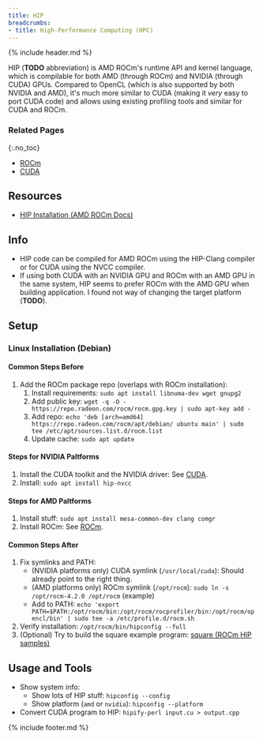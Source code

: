```yaml
---
title: HIP
breadcrumbs:
- title: High-Performance Computing (HPC)
---
```

{% include header.md %}

HIP (**TODO** abbreviation) is AMD ROCm's runtime API and kernel language, which is compilable for both AMD (through ROCm) and NVIDIA (through CUDA) GPUs.
Compared to OpenCL (which is also supported by both NVIDIA and AMD), it's much more similar to CUDA (making it _very_ easy to port CUDA code) and allows using existing profiling tools and similar for CUDA and ROCm.

### Related Pages
{:.no_toc}

- [ROCm](/config/hpc/rocm/)
- [CUDA](/config/hpc/cuda/)

## Resources

- [HIP Installation (AMD ROCm Docs)](https://rocmdocs.amd.com/en/latest/Installation_Guide/HIP-Installation.html)

## Info

- HIP code can be compiled for AMD ROCm using the HIP-Clang compiler or for CUDA using the NVCC compiler.
- If using both CUDA with an NVIDIA GPU and ROCm with an AMD GPU in the same system, HIP seems to prefer ROCm with the AMD GPU when building application. I found not way of changing the target platform (**TODO**).

## Setup

### Linux Installation (Debian)

#### Common Steps Before

1. Add the ROCm package repo (overlaps with ROCm installation):
    1. Install requirements: `sudo apt install libnuma-dev wget gnupg2`
    1. Add public key: `wget -q -O - https://repo.radeon.com/rocm/rocm.gpg.key | sudo apt-key add -`
    1. Add repo: `echo 'deb [arch=amd64] https://repo.radeon.com/rocm/apt/debian/ ubuntu main' | sudo tee /etc/apt/sources.list.d/rocm.list`
    1. Update cache: `sudo apt update`

#### Steps for NVIDIA Paltforms

1. Install the CUDA toolkit and the NVIDIA driver: See [CUDA](/config/hpc/cuda/).
1. Install: `sudo apt install hip-nvcc`

#### Steps for AMD Paltforms

1. Install stuff: `sudo apt install mesa-common-dev clang comgr`
1. Install ROCm: See [ROCm](/config/hpc/rocm/).

#### Common Steps After

1. Fix symlinks and PATH:
    - (NVIDIA platforms only) CUDA symlink (`/usr/local/cuda`): Should already point to the right thing.
    - (AMD platforms only) ROCm symlink (`/opt/rocm`): `sudo ln -s /opt/rocm-4.2.0 /opt/rocm` (example)
    - Add to PATH: `echo 'export PATH=$PATH:/opt/rocm/bin:/opt/rocm/rocprofiler/bin:/opt/rocm/opencl/bin' | sudo tee -a /etc/profile.d/rocm.sh`
1. Verify installation: `/opt/rocm/bin/hipconfig --full`
1. (Optional) Try to build the square example program: [square (ROCm HIP samples)](https://github.com/ROCm-Developer-Tools/HIP/tree/master/samples/0_Intro/square)

## Usage and Tools

- Show system info:
    - Show lots of HIP stuff: `hipconfig --config`
    - Show platform (`amd` or `nvidia`): `hipconfig --platform`
- Convert CUDA program to HIP: `hipify-perl input.cu > output.cpp`

{% include footer.md %}
